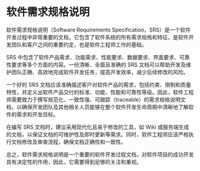# 软件需求规格说明
软件需求规格说明（Software Requirements Specification，SRS）是一个软件开发过程中非常重要的文档，它包含了软件系统的所有需求规格和特征，是软件开发团队和客户之间的重要约定，也是软件工程师工作的基础。

SRS 中包含了软件产品需求、功能需求、性能要求、数据要求、界面要求、可靠性要求等多个方面的内容。一份清晰、全面且准确的 SRS 文档可以帮助开发及维护团队正确、高效地完成软件开发任务，提高开发效率，减少后续修改的风险。

一个好的 SRS 文档应该准确描述客户对软件产品的需求，包括约束、限制和质量特性，并定义出软件产品交付的标准、功能、性能和可靠性等级。因此，软件工程师需要致力于撰写规范化、一致性强、可跟踪（traceable）的需求规格说明文档，以确保开发团队及其他相关人员能够在整个软件开发生命周期中清晰地了解软件的需求和开发目标。

在编写 SRS 文档时，建议采用现代化且易于修改的工具，如 Wiki 或服务端生成的文档，以保证文档的可维护性及即时更新等需求。同时，软件工程师应该严格执行文档修改及审查流程，确保文档正确性和一致性。

总之，软件需求规格说明是一个重要的软件开发过程文档，对软件项目的成功开发具有决定性的作用，因此，它需要得到足够的关注和重视。